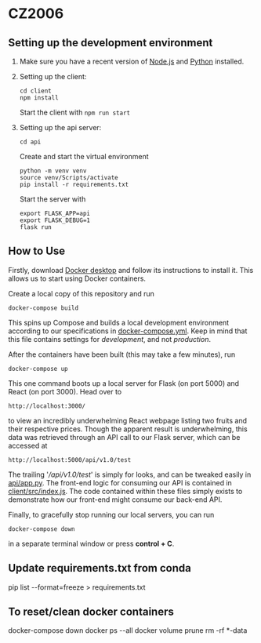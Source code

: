 # CZ2006

## Setting up the development environment

1. Make sure you have a recent version of [Node.js](https://nodejs.org/en/) and [Python](https://www.python.org/downloads) installed.
2. Setting up the client:

   ```
   cd client
   npm install
   ```

   Start the client with `npm run start`

3. Setting up the api server:
   ```
   cd api
   ```
   Create and start the virtual environment
   ```
   python -m venv venv
   source venv/Scripts/activate
   pip install -r requirements.txt
   ```
   Start the server with
   ```
   export FLASK_APP=api
   export FLASK_DEBUG=1
   flask run
   ```

## How to Use

Firstly, download [Docker desktop](https://www.docker.com/products/docker-desktop) and follow its
instructions to install it. This allows us to start using Docker containers.

Create a local copy of this repository and run

    docker-compose build

This spins up Compose and builds a local development environment according to
our specifications in [docker-compose.yml](docker-compose.yml). Keep in mind that
this file contains settings for _development_, and not _production_.

After the containers have been built (this may take a few minutes), run

    docker-compose up

This one command boots up a local server for Flask (on port 5000)
and React (on port 3000). Head over to

    http://localhost:3000/

to view an incredibly underwhelming React webpage listing two fruits and their
respective prices.
Though the apparent result is underwhelming, this data was retrieved through an API call
to our Flask server, which can be accessed at

    http://localhost:5000/api/v1.0/test

The trailing '_/api/v1.0/test_' is simply for looks, and can be tweaked easily
in [api/app.py](api/app.py). The front-end logic for consuming our API is
contained in [client/src/index.js](client/src/index.js). The code contained within
these files simply exists to demonstrate how our front-end might consume our back-end
API.

Finally, to gracefully stop running our local servers, you can run

    docker-compose down

in a separate terminal window or press **control + C**.

## Update requirements.txt from conda

pip list --format=freeze > requirements.txt

## To reset/clean docker containers

docker-compose down
docker ps --all
docker volume prune
rm -rf \*-data
